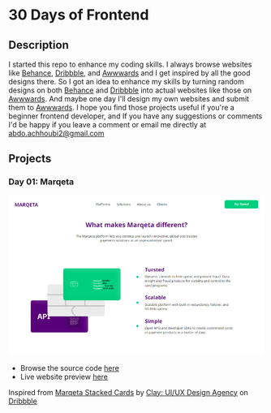 # 30 Days of Frontend

## Description

I started this repo to enhance my coding skills.
I always browse websites like [Behance](https://behance.net), [Dribbble](https://dribbble.com), and [Awwwards](https://awwwards.com) and I get inspired by all the good designs there. So I got an idea to enhance my skills by turning random designs on both [Behance](https://behance.net) and [Dribbble](https://dribbble.com) into actual websites like those on [Awwwards](https://awwwards.com). And maybe one day I'll design my own websites and submit them to [Awwwards](https://awwwards.com).
I hope you find those projects useful if you're a beginner frontend developer, and If you have any suggestions or comments I'd be happy if you leave a comment or email me directly at <a href="mailto:abdo.achhoubi2@gmail.com">abdo.achhoubi2@gmail.com</a>

## Projects

### Day 01: Marqeta

<img src="https://github.com/abdoachhoubi/30-Days-of-Design-To-Code/blob/main/Day_01/design/desktop.png?raw=true" />

- Browse the source code <a href="https://github.com/abdoachhoubi/30-Days-of-Design-To-Code/tree/main/Day_01">here</a>
- Live website preview <a href="https://marqeta.vercel.app" target="_blank" rel="noreferrer">here</a>

Inspired from [Marqeta Stacked Cards](https://dribbble.com/shots/14508322-Marqeta-Stacked-Cards) by [Clay: UI/UX Design Agency](https://dribbble.com/clayglobal) on [Dribbble](https://dribbble.com/)
